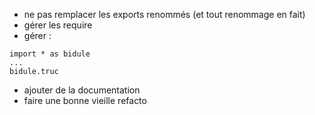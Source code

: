 - ne pas remplacer les exports renommés (et tout renommage en fait)
- gérer les require
- gérer :

```
import * as bidule
...
bidule.truc
```

- ajouter de la documentation
- faire une bonne vieille refacto
